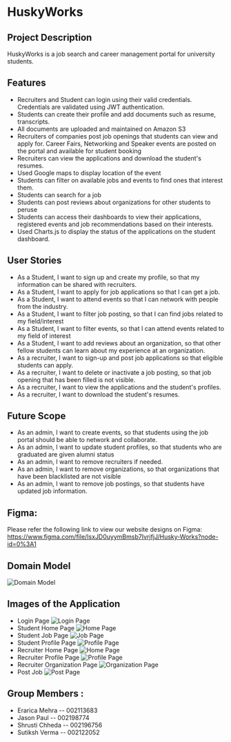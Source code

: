 # HuskyWorks

## Project Description
HuskyWorks is a job search and career management portal for university students. 

## Features
* Recruiters and Student can login using their valid credentials. Credentials are validated using JWT authentication.
* Students can create their profile and add documents such as resume, transcripts.
* All documents are uploaded and maintained on Amazon S3
* Recruiters of companies post job openings that students can view and apply for.
Career Fairs, Networking and Speaker events are posted on the portal and available for student booking
* Recruiters can view the applications and download the student's resumes.
* Used Google maps to display location of the event
* Students can filter on available jobs and events to find ones that interest them.
* Students can search for a job 
* Students can post reviews about organizations for other students to peruse 
* Students can access their dashboards to view their applications, registered events and job recommendations based on their interests.
* Used Charts.js to display the status of the applications on the student dashboard.


## User Stories
* As a Student, I want to sign up and create my profile, so that my information can be shared with recruiters.
* As a Student, I want to apply for job applications so that I can get a job.
* As a Student, I want to attend events so that I can network with people from the industry.
* As a Student, I want to filter job posting, so that I can find jobs related to my field/interest
* As a Student, I want to filter events, so that I can attend events related to my field of interest
* As a Student, I want to add reviews about an organization, so that other fellow students can learn about my experience at an organization.
* As a recruiter, I want to sign-up and post job applications so that eligible students can apply.
* As a recruiter, I want to delete or inactivate a job posting, so that job opening that has been filled is not visible.
* As a recruiter, I want to view the applications and the student's profiles.
* As a recruiter, I want to download the student's resumes.


## Future Scope 
* As an admin, I want to create events, so that students using the job portal should be able to network and collaborate.
* As an admin, I want to update student profiles, so that students who are graduated are given alumni status
* As an admin, I want to remove recruiters if needed.
* As an admin, I want to remove organizations, so that organizations that have been blacklisted are not visible
* As an admin, I want to remove job postings, so that students have updated job information.


## Figma: 
Please refer the following link to view our website designs on Figma: https://www.figma.com/file/IsxJD0uyymBmsb7IvrjfjJ/Husky-Works?node-id=0%3A1

## Domain Model
![Domain Model](/assets/images/Web-Project-Domain_model.jpeg)

## Images of the Application
- Login Page
![Login Page](/assets/images/LoginPage.png)
- Student Home Page
![Home Page](/assets/images/HomePage.png)
- Student Job Page
![Job Page](/assets/images/JobPage.png)
- Student Profile Page
![Profile Page](/assets/images/ProfilePage.png)
- Recruiter Home Page
![Home Page](/assets/images/RecruiterPage.png)
- Recruiter Profile Page
![Profile Page](/assets/images/RecruiterProfile.png)
- Recruiter Organization Page
![Organization Page](/assets/images/OrganizationPage.png)
- Post Job
![Post Page](/assets/images/PostJob.png)

## Group Members :
* Erarica Mehra -- 002113683
* Jason Paul -- 002198774
* Shrusti Chheda -- 002196756
* Sutiksh Verma -- 002122052





